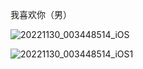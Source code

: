 我喜欢你（男）

![20221130_003448514_iOS](https://github.com/hjen753/Typora/raw/master/Others/image/20221130_003448514_iOS.jpg)

![20221130_003448514_iOS1](https://github.com/hjen753/Typora/raw/master/Others/image/20221130_003448514_iOS1.jpg)





